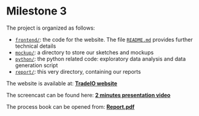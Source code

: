 # Milestone 3

The project is organized as follows:
* [`frontend/`](../frontend): the code for the website. The file [`README.md`](../frontend/README.md) provides further technical details
* [`mockup/`](../mockup): a directory to store our sketches and mockups
* [`python/`](../python): the python related code: exploratory data analysis and data generation script
* [`report/`](../report): this very directory, containing our reports

The website is available at: **[TradeIO website](https://com-480-data-visualization.github.io/data-visualization-project-2022-Tradeio)**

The screencast can be found here: **[2 minutes presentation video](https://www.youtube.com/watch?v=EzGVMe7kMHk)**

The process book can be opened from: **[Report.pdf](Report.pdf)**
